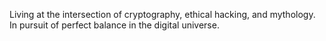 Living at the intersection of cryptography, ethical hacking, and mythology. In pursuit of perfect balance in the digital universe. 
